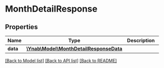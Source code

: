 # MonthDetailResponse

## Properties
Name | Type | Description | Notes
------------ | ------------- | ------------- | -------------
**data** | [**\Ynab\Model\MonthDetailResponseData**](MonthDetailResponseData.md) |  | 

[[Back to Model list]](../README.md#documentation-for-models) [[Back to API list]](../README.md#documentation-for-api-endpoints) [[Back to README]](../README.md)


